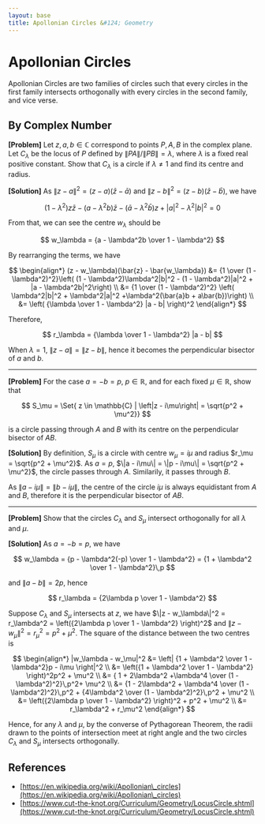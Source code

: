 ```yaml
---
layout: base
title: Apollonian Circles &#124; Geometry
---
```


# Apollonian Circles

Apollonian Circles are two families of circles such that every circles in the first family intersects orthogonally with every circles in the second family, and vice verse.

## By Complex Number

__\[Problem]__
Let $z, a, b \in \mathbb{C}$ correspond to points $P, A, B$ in the complex plane.
Let $C_\lambda$ be the locus of $P$ defined by $\|PA\|/\|PB\| = \lambda$, where $\lambda$ is a fixed real positive constant.
Show that $C_\lambda$ is a circle if $\lambda \not = 1$ and find its centre and radius.

__\[Solution]__
As $\|z - a\|^2 = (z - a)(\bar{z} - \bar{a})$ and $\|z - b\|^2 = (z - b)(\bar{z} - \bar{b})$, we have

$$
(1 - \lambda^2)z\bar{z} - (a - \lambda^2b)\bar{z} - (\bar{a} - \lambda^2\bar{b})z + |a|^2 - \lambda^2|b|^2 = 0
$$

From that, we can see the centre $w_\lambda$ should be

$$
w_\lambda = {a - \lambda^2b \over 1 - \lambda^2}
$$

By rearranging the terms, we have

$$
\begin{align*}
(z - w_\lambda)(\bar{z} - \bar{w_\lambda}) &= {1 \over (1 - \lambda^2)^2}\left( (1 - \lambda^2)\lambda^2|b|^2 - (1 - \lambda^2)|a|^2 + |a - \lambda^2b|^2\right) \\
&= {1 \over (1 - \lambda^2)^2} \left( \lambda^2|b|^2 + \lambda^2|a|^2 +\lambda^2(\bar{a}b + a\bar{b})\right) \\
&= \left( {\lambda \over 1 - \lambda^2} |a - b| \right)^2
\end{align*}
$$

Therefore,

$$
r_\lambda = {\lambda \over 1 - \lambda^2} |a - b|
$$

When $\lambda = 1$, $\|z - a\| = \|z - b\|$, hence it becomes the perpendicular bisector of $a$ and $b$.

<hr />

__\[Problem]__
For the case $a = -b = p$, $p \in \mathbb{R}$, and for each fixed $\mu \in \mathbb{R}$, show that

$$
S_\mu = \Set{ z \in \mathbb{C} | \left|z - i\mu\right| = \sqrt{p^2 + \mu^2}}
$$

is a circle passing through $A$ and $B$ with its centre on the perpendicular bisector of $AB$.

__\[Solution]__
By definition, $S_\mu$ is a circle with centre $w_\mu = i\mu$ and radius $r_\mu = \sqrt{p^2 + \mu^2}$.
As $a = p$, $\|a - i\mu\| = \|p - i\mu\| = \sqrt{p^2 + \mu^2}$, the circle passes through $A$.
Similarily, it passes through $B$.

As $\|a - i\mu\| = \|b - i\mu\|$, the centre of the circle $i\mu$ is always equidistant from $A$ and $B$,
therefore it is the perpendicular bisector of $AB$.

<hr />

__\[Problem]__
Show that the circles $C_\lambda$ and $S_\mu$ intersect orthogonally for all $\lambda$ and $\mu$.

__\[Solution]__
As $a = -b = p$, we have

$$
w_\lambda = {p - \lambda^2(-p) \over 1 - \lambda^2} = {1 + \lambda^2 \over 1 - \lambda^2}\,p
$$

and $\|a - b\| = 2p$, hence

$$
r_\lambda = {2\lambda p \over 1 - \lambda^2}
$$

Suppose $C_\lambda$ and $S_\mu$ intersects at $z$, we have $\|z - w_\lambda\|^2 = r_\lambda^2 =  \left({2\lambda p \over 1 - \lambda^2} \right)^2$ and $\|z - w_\mu\|^2 = r_\mu^2 = p^2 + \mu^2$.
The square of the distance between the two centres is

$$
\begin{align*}
|w_\lambda - w_\mu|^2 &= \left| {1 + \lambda^2 \over 1 - \lambda^2}p - i\mu \right|^2 \\
&= \left({1 + \lambda^2 \over 1 - \lambda^2} \right)^2p^2 + \mu^2 \\
&= { 1 + 2\lambda^2 +\lambda^4 \over (1 - \lambda^2)^2}\,p^2+ \mu^2 \\
&= {1 - 2\lambda^2 + \lambda^4 \over (1 -\lambda^2)^2}\,p^2 + {4\lambda^2 \over (1 - \lambda^2)^2}\,p^2 + \mu^2 \\
&= \left({2\lambda p \over 1 - \lambda^2} \right)^2 + p^2 + \mu^2 \\
&= r_\lambda^2 + r_\mu^2
\end{align*}
$$

Hence, for any $\lambda$ and $\mu$, by the converse of Pythagorean Theorem,
the radii drawn to the points of intersection meet at right angle and the two circles $C_\lambda$ and $S_\mu$ intersects orthogonally.

## References

* [https://en.wikipedia.org/wiki/Apollonian\_circles](https://en.wikipedia.org/wiki/Apollonian\_circles)
* [https://www.cut-the-knot.org/Curriculum/Geometry/LocusCircle.shtml](https://www.cut-the-knot.org/Curriculum/Geometry/LocusCircle.shtml)
